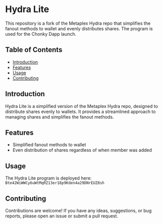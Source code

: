 # Hydra Lite

This repository is a fork of the Metaplex Hydra repo that simplifies the fanout methods to wallet and evenly distributes shares. The program is used for the Chonky Dapp launch.

## Table of Contents

- [Introduction](#introduction)
- [Features](#features)
- [Usage](#usage)
- [Contributing](#contributing)

## Introduction

Hydra Lite is a simplified version of the Metaplex Hydra repo, designed to distribute shares evenly to wallets. It provides a streamlined approach to managing shares and simplifies the fanout methods.

## Features

- Simplified fanout methods to wallet
- Even distribution of shares regardless of when member was added

## Usage

The Hydra Lite program is deployed here: `Bte42WiWWCy6uWtMqRZ13er18p9Kden4a29DNrEUZ8sh`

## Contributing

Contributions are welcome! If you have any ideas, suggestions, or bug reports, please open an issue or submit a pull request.
